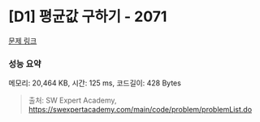 # [D1] 평균값 구하기 - 2071 

[문제 링크](https://swexpertacademy.com/main/code/problem/problemDetail.do?contestProbId=AV5QRnJqA5cDFAUq) 

### 성능 요약

메모리: 20,464 KB, 시간: 125 ms, 코드길이: 428 Bytes



> 출처: SW Expert Academy, https://swexpertacademy.com/main/code/problem/problemList.do